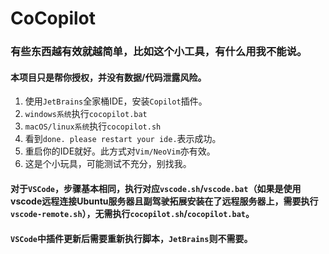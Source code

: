 # CoCopilot

### 有些东西越有效就越简单，比如这个小工具，有什么用我不能说。

####  本项目只是帮你授权，并没有数据/代码泄露风险。



1. 使用`JetBrains`全家桶IDE，安装`Copilot`插件。
2. `windows系统`执行`cocopilot.bat`
3. `macOS/linux系统`执行`cocopilot.sh`
4. 看到`done. please restart your ide.`表示成功。
5. 重启你的IDE就好。此方式对`Vim/NeoVim`亦有效。
6. 这是个小玩具，可能测试不充分，别找我。

#### 对于`VSCode`，步骤基本相同，执行对应`vscode.sh`/`vscode.bat`（如果是使用vscode远程连接Ubuntu服务器且副驾驶拓展安装在了远程服务器上，需要执行 `vscode-remote.sh`），**无需执行**`cocopilot.sh`/`cocopilot.bat`。
#### `VSCode`中插件更新后需要重新执行脚本，`JetBrains`则不需要。

